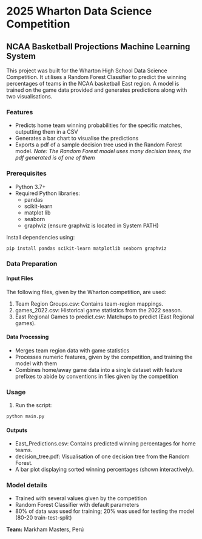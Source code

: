 # 2025 Wharton Data Science Competition
## NCAA Basketball Projections Machine Learning System

This project was built for the Wharton High School Data Science Competition. It utilises a Random Forest Classifier to predict the winning percentages of teams in the NCAA basketball East region. 
A model is trained on the game data provided and generates predictions along with two visualisations. 

### Features
- Predicts home team winning probabilities for the specific matches, outputting them in a CSV
- Generates a bar chart to visualise the predictions
- Exports a pdf of a sample decision tree used in the Random Forest model. 
*Note: The Random Forest model uses many decision trees; the pdf generated is of one of them*

### Prerequisites
- Python 3.7+
- Required Python libraries:
    - pandas
    - scikit-learn
    - matplot lib
    - seaborn
    - graphviz (ensure graphviz is located in System PATH)

Install dependencies using:
```bash
pip install pandas scikit-learn matplotlib seaborn graphviz
```

### Data Preparation
#### Input Files
The following files, given by the Wharton competition, are used:
1. Team Region Groups.csv: Contains team-region mappings.
2. games_2022.csv: Historical game statistics from the 2022 season.
3. East Regional Games to predict.csv: Matchups to predict (East Regional games).

#### Data Processing
 - Merges team region data with game statistics
 - Processes numeric features, given by the competition, and training the model with them
- Combines home/away game data into a single dataset with feature prefixes to abide by conventions in files given by the competition

### Usage
1. Run the script:
```bash
python main.py
```

#### Outputs
- East_Predictions.csv: Contains predicted winning percentages for home teams.
- decision_tree.pdf: Visualisation of one decision tree from the Random Forest.
- A bar plot displaying sorted winning percentages (shown interactively).

### Model details
- Trained with several values given by the competition
- Random Forest Classifier with default parameters
- 80% of data was used for training; 20% was used for testing the model (80-20 train-test-split)

**Team:** Markham Masters, Perú